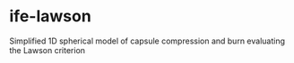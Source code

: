 # ife-lawson
Simplified 1D spherical model of capsule compression and burn evaluating the Lawson criterion

